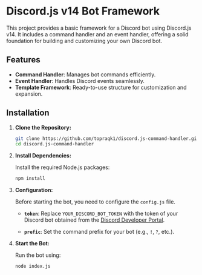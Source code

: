 # Discord.js v14 Bot Framework

This project provides a basic framework for a Discord bot using Discord.js v14. It includes a command handler and an event handler, offering a solid foundation for building and customizing your own Discord bot.

## Features

- **Command Handler**: Manages bot commands efficiently.
- **Event Handler**: Handles Discord events seamlessly.
- **Template Framework**: Ready-to-use structure for customization and expansion.

## Installation

1. **Clone the Repository:**

   ```bash
   git clone https://github.com/topraqk1/discord.js-command-handler.git
   cd discord.js-command-handler
   ```

2. **Install Dependencies:**

   Install the required Node.js packages:

   ```bash
   npm install
   ```

3. **Configuration:**

   Before starting the bot, you need to configure the `config.js` file. 

   - **`token`**: Replace `YOUR_DISCORD_BOT_TOKEN` with the token of your Discord bot obtained from the [Discord Developer Portal](https://discord.com/developers/applications).
   
   - **`prefic`**: Set the command prefix for your bot (e.g., `!`, `?`, etc.).

4. **Start the Bot:**

   Run the bot using:

   ```bash
   node index.js
   ```
